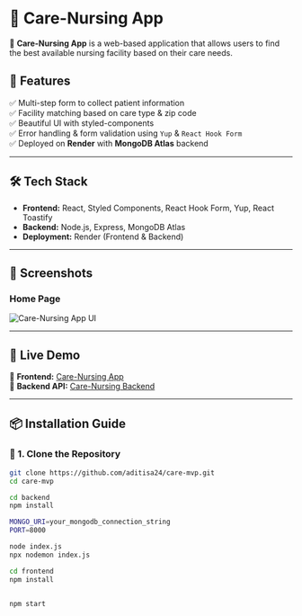 # 🏥 Care-Nursing App

🚀 **Care-Nursing App** is a web-based application that allows users to find the best available nursing facility based on their care needs.

## 🌟 Features
✅ Multi-step form to collect patient information  
✅ Facility matching based on care type & zip code  
✅ Beautiful UI with styled-components  
✅ Error handling & form validation using `Yup` & `React Hook Form`  
✅ Deployed on **Render** with **MongoDB Atlas** backend  

---

## 🛠️ Tech Stack
- **Frontend:** React, Styled Components, React Hook Form, Yup, React Toastify
- **Backend:** Node.js, Express, MongoDB Atlas
- **Deployment:** Render (Frontend & Backend)

---

## 📸 Screenshots
### Home Page
![Care-Nursing App UI](https://your-image-url.com)  <!-- Replace with actual image URL -->

---

## 🚀 Live Demo
🔗 **Frontend:** [Care-Nursing App](https://care-mvp.onrender.com)  
🔗 **Backend API:** [Care-Nursing Backend](https://care-mvp.onrender.com/api)

---

## 📦 Installation Guide

### 🔹 1. Clone the Repository
```sh
git clone https://github.com/aditisa24/care-mvp.git
cd care-mvp

cd backend
npm install

MONGO_URI=your_mongodb_connection_string
PORT=8000

node index.js
npx nodemon index.js

cd frontend
npm install


npm start

